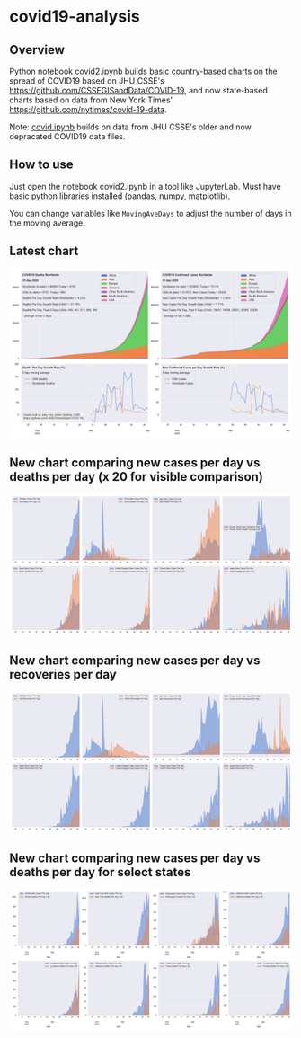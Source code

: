 # covid19-analysis

## Overview
Python notebook [covid2.ipynb](https://github.com/danlaw/covid19-analysis/blob/master/covid2.ipynb) builds basic country-based charts on the spread of COVID19 based on JHU CSSE's https://github.com/CSSEGISandData/COVID-19, and now state-based charts based on data from New York Times' https://github.com/nytimes/covid-19-data.

Note: [covid.ipynb](https://github.com/danlaw/covid19-analysis/blob/master/covid.ipynb) builds on data from JHU CSSE's older and now depracated COVID19 data files.

## How to use
Just open the notebook covid2.ipynb in a tool like JupyterLab. Must have basic python libraries installed (pandas, numpy, matplotlib).

You can change variables like ``MovingAveDays`` to adjust the number of days in the moving average.

## Latest chart
![Latest chart](charts/20200401-covid19-chart.png)

## New chart comparing new cases per day vs deaths per day (x 20 for visible comparison)
![Comparison chart](charts/20200401-covid19-comparison-chart.png)

## New chart comparing new cases per day vs recoveries per day
![Recovery chart](charts/20200401-covid19-comparison-recovery-chart.png)

## New chart comparing new cases per day vs deaths per day for select states
![Recovery chart](charts/20200401-covid19-states.png)